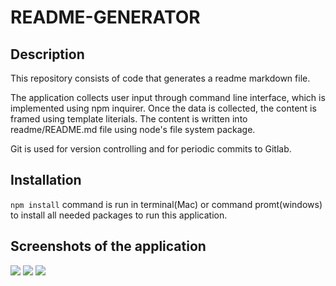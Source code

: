 # README-GENERATOR


## Description 

This repository consists of code that generates a readme markdown file.

The application collects user input through command line interface, which is implemented using npm inquirer. Once the data is collected, the content is framed using template literials. The content is written into readme/README.md file using node's file system package.

Git is used for version controlling and for periodic commits to Gitlab.

## Installation

``` npm install ``` command is run in terminal(Mac) or command promt(windows) to install all needed packages to run this application.


## Screenshots of the application
<img src="images/1.png">

<img src="images/2.png">

<img src="images/3.png">
